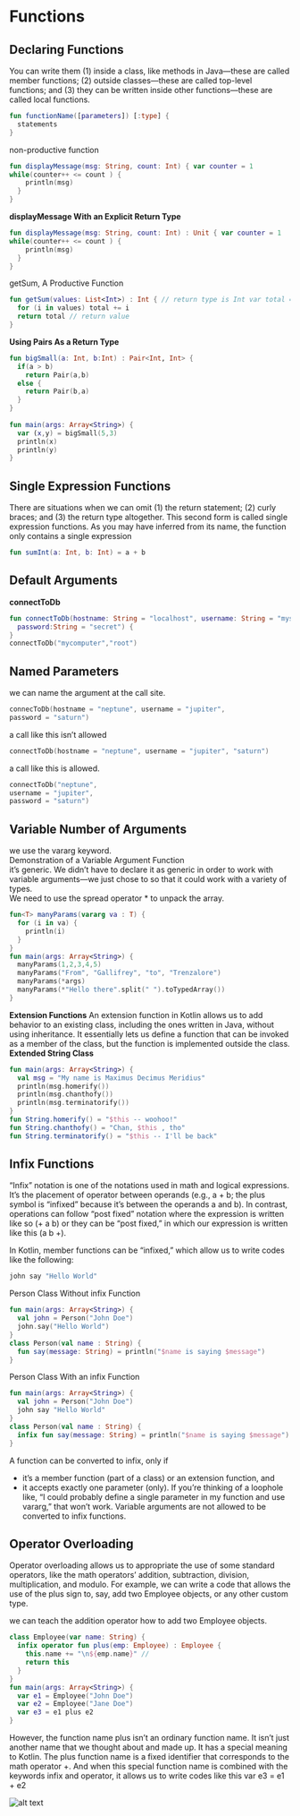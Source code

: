 # Functions

## Declaring Functions

You can write them (1) inside a class, like methods in Java—these are called member functions; (2) outside classes—these are called top-level functions; and (3) they can be written inside other functions—these are called local functions.

```Kotlin
fun functionName([parameters]) [:type] {
  statements
}
```
non-productive function
```kotlin
fun displayMessage(msg: String, count: Int) { var counter = 1
while(counter++ <= count ) {
    println(msg)
  }
}
```

**displayMessage With an Explicit Return Type**
```kotlin
fun displayMessage(msg: String, count: Int) : Unit { var counter = 1
while(counter++ <= count ) {
    println(msg)
  }
}
````

getSum, A Productive Function
```kotlin
fun getSum(values: List<Int>) : Int { // return type is Int var total = 0;
  for (i in values) total += i
  return total // return value
}
```

**Using Pairs As a Return Type**
```kotlin
fun bigSmall(a: Int, b:Int) : Pair<Int, Int> { 
  if(a > b) 
    return Pair(a,b)
  else {
    return Pair(b,a)
  }
}
 
fun main(args: Array<String>) { 
  var (x,y) = bigSmall(5,3)
  println(x)
  println(y) 
}
```
## Single Expression Functions

There are situations when we can omit (1) the return statement; (2) curly braces; and (3) the return type altogether. This second form is called single expression functions. As you may have inferred from its name, the function only contains a single expression

```kotlin
fun sumInt(a: Int, b: Int) = a + b
```
## Default Arguments
**connectToDb**
```kotlin
fun connectToDb(hostname: String = "localhost", username: String = "mysql",
  password:String = "secret") {
}
connectToDb("mycomputer","root")
```

## Named Parameters

we can name the argument at the call site.
```kotlin
connecToDb(hostname = "neptune", username = "jupiter",
password = "saturn")
```
a call like this isn’t allowed
```kotlin
connectToDb(hostname = "neptune", username = "jupiter", "saturn")

```
a call like this is allowed.
```kotlin
connectToDb("neptune",
username = "jupiter",
password = "saturn")
```
## Variable Number of Arguments
we use the vararg keyword.\
Demonstration of a Variable Argument Function<br>
it’s generic. We didn’t have to declare it as generic in order to work with variable arguments—we just chose to so that it could work with a variety of types.<br>
We need to use the spread operator * to unpack the array.

```kotlin
fun<T> manyParams(vararg va : T) {
  for (i in va) { 
    println(i) 
  }
}
fun main(args: Array<String>) {
  manyParams(1,2,3,4,5)
  manyParams("From", "Gallifrey", "to", "Trenzalore")
  manyParams(*args)
  manyParams(*"Hello there".split(" ").toTypedArray())
}
```
**Extension Functions**
 An extension function in Kotlin allows us
to add behavior to an existing class, including the ones written in Java, without using inheritance. It essentially lets us define a function that can be invoked as a member of the class, but the function is implemented outside the class. 
**Extended String Class**
```kotlin
fun main(args: Array<String>) {
  val msg = "My name is Maximus Decimus Meridius"
  println(msg.homerify()) 
  println(msg.chanthofy()) 
  println(msg.terminatorify())
}
fun String.homerify() = "$this -- woohoo!"
fun String.chanthofy() = "Chan, $this , tho"
fun String.terminatorify() = "$this -- I'll be back"
```
## Infix Functions
“Infix” notation is one of the notations used in math and logical expressions. It’s the placement of operator between operands (e.g., a + b; the plus symbol is “infixed” because it’s between the operands a and b). In contrast, operations can follow “post fixed” notation where the expression is written like so (+ a b) or they can be “post fixed,” in which our expression is written like this (a b +).

In Kotlin, member functions can be “infixed,” which allow us to write codes like the following:
```kotlin
john say "Hello World"
```
Person Class Without infix Function
```kotlin
fun main(args: Array<String>) { 
  val john = Person("John Doe") 
  john.say("Hello World")
}
class Person(val name : String) {
  fun say(message: String) = println("$name is saying $message")
}
```
Person Class With an infix Function
```kotlin
fun main(args: Array<String>) { 
  val john = Person("John Doe") 
  john say "Hello World"
}
class Person(val name : String) {
  infix fun say(message: String) = println("$name is saying $message")
}
```
A function can be converted to infix, only if
- it’s a member function (part of a class) or an extension function, and
- it accepts exactly one parameter (only). If you’re thinking of a loophole like, “I could probably define a single parameter in my function and use vararg,” that won’t work. Variable arguments are not allowed to be converted to infix functions.

## Operator Overloading
Operator overloading allows us to appropriate the use of some standard operators, like the math operators’ addition, subtraction, division, multiplication, and modulo. For example, we can write a code that allows the use of the plus sign to, say, add two Employee objects, or any other custom type.<br>

we can teach the addition operator how to add two Employee objects. 

```kotlin
class Employee(var name: String) {
  infix operator fun plus(emp: Employee) : Employee {
    this.name += "\n${emp.name}" //
    return this
  } 
}
fun main(args: Array<String>) {
  var e1 = Employee("John Doe") 
  var e2 = Employee("Jane Doe")
  var e3 = e1 plus e2
}
```
However, the function name plus isn’t an ordinary function name. It isn’t just another name that we thought about and made up. It has a special meaning to Kotlin. The plus function name is a fixed identifier that corresponds to the math operator +. And when this special function name is combined with the keywords infix and operator, it allows us to write codes like this
var e3 = e1 + e2

![alt text](https://fsdtraining.co.uk/wp-content/uploads/2017/10/favicon.png)
